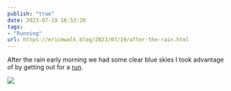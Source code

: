 ```yaml
---
publish: "true"
date: 2023-07-19 16:53:20
tags:
- "Running"
url: https://ericmwalk.blog/2023/07/19/after-the-rain.html
---
```

After the rain early morning we had some clear blue skies I took advantage of by getting out for a [run](https://strava.com/activities/9481906063).

![](https://ericmwalk.blog/uploads/2023/77ffe7b5fc.jpg)